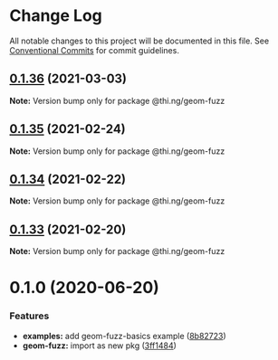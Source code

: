# Change Log

All notable changes to this project will be documented in this file.
See [Conventional Commits](https://conventionalcommits.org) for commit guidelines.

## [0.1.36](https://github.com/thi-ng/umbrella/compare/@thi.ng/geom-fuzz@0.1.35...@thi.ng/geom-fuzz@0.1.36) (2021-03-03)

**Note:** Version bump only for package @thi.ng/geom-fuzz





## [0.1.35](https://github.com/thi-ng/umbrella/compare/@thi.ng/geom-fuzz@0.1.34...@thi.ng/geom-fuzz@0.1.35) (2021-02-24)

**Note:** Version bump only for package @thi.ng/geom-fuzz





## [0.1.34](https://github.com/thi-ng/umbrella/compare/@thi.ng/geom-fuzz@0.1.33...@thi.ng/geom-fuzz@0.1.34) (2021-02-22)

**Note:** Version bump only for package @thi.ng/geom-fuzz





## [0.1.33](https://github.com/thi-ng/umbrella/compare/@thi.ng/geom-fuzz@0.1.32...@thi.ng/geom-fuzz@0.1.33) (2021-02-20)

**Note:** Version bump only for package @thi.ng/geom-fuzz





# 0.1.0 (2020-06-20)


### Features

* **examples:** add geom-fuzz-basics example ([8b82723](https://github.com/thi-ng/umbrella/commit/8b82723c3708c78d5a67376036b661baec8e4ce0))
* **geom-fuzz:** import as new pkg ([3ff1484](https://github.com/thi-ng/umbrella/commit/3ff14848f277bd9dc7b2a009aa0a98d6e1d3df6c))
